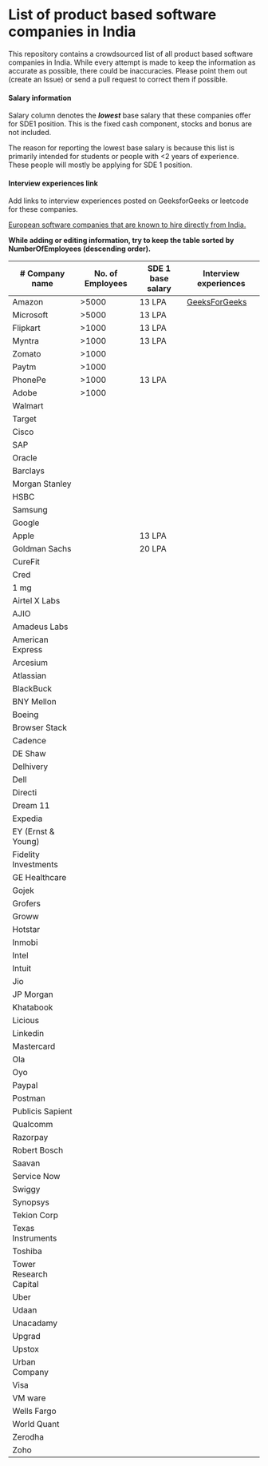 # List of product based software companies in India

This repository contains a crowdsourced list of all product based software companies in India. While every attempt is made to keep the information as accurate as possible, there could be inaccuracies. Please point them out (create an Issue) or send a pull request to correct them if possible. 

#### Salary information 
Salary column denotes the **_lowest_** base salary that these companies offer for SDE1 position. This is the fixed cash component, stocks and bonus are not included. 

The reason for reporting the lowest base salary is because this list is primarily intended for students or people with <2 years of experience. These people will mostly be applying for SDE 1 position. 

#### Interview experiences link
Add links to interview experiences posted on GeeksforGeeks or leetcode for these companies. 

[European software companies that are known to hire directly from India.](european_software_companies.md)

**While adding or editing information, try to keep the table sorted by NumberOfEmployees (descending order).**


| # Company name | No. of Employees | SDE 1 base salary | Interview experiences | 
| --- | --- | --- | -- |
| Amazon | >5000 | 13 LPA | [GeeksForGeeks](https://www.geeksforgeeks.org/tag/amazon/) | 
| Microsoft | >5000 | 13 LPA |
| Flipkart | >1000 | 13 LPA |
| Myntra | >1000 | 13 LPA |
| Zomato | >1000 | | 
| Paytm | >1000 | | 
| PhonePe | >1000 | 13 LPA | 
| Adobe | >1000 | | 
| Walmart | | | 
| Target | | | 
| Cisco | | | 
| SAP | | | 
| Oracle | | |
| Barclays | | | 
| Morgan Stanley | | | 
| HSBC | | | 
| Samsung | | |
| Google | | | 
| Apple | | 13 LPA |
| Goldman Sachs | | 20 LPA | 
| CureFit | | | 
| Cred | | | 
| 1 mg
| Airtel X Labs
| AJIO
| Amadeus Labs
| American Express
| Arcesium
| Atlassian
| BlackBuck
| BNY Mellon
| Boeing
| Browser Stack
| Cadence
| DE Shaw
| Delhivery
| Dell
| Directi
| Dream 11
| Expedia
| EY (Ernst & Young)
| Fidelity Investments
| GE Healthcare
| Gojek
| Grofers
| Groww
| Hotstar
| Inmobi
| Intel
| Intuit
| Jio
| JP Morgan
| Khatabook
| Licious
| Linkedin
| Mastercard
| Ola
| Oyo
| Paypal
| Postman
| Publicis Sapient
| Qualcomm
| Razorpay
| Robert Bosch
| Saavan
| Service Now
| Swiggy
| Synopsys
| Tekion Corp
| Texas Instruments
| Toshiba
| Tower Research Capital
| Uber
| Udaan
| Unacadamy
| Upgrad
| Upstox
| Urban Company
| Visa
| VM ware
| Wells Fargo
| World Quant
| Zerodha
| Zoho | | | 
